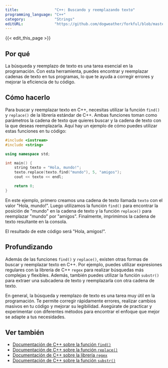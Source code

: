 ```yaml
---
title:                "C++: Buscando y reemplazando texto"
programming_language: "C++"
category:             "Strings"
editURL:              "https://github.com/dogweather/forkful/blob/master/content/es/cpp/searching-and-replacing-text.md"
---
```


{{< edit_this_page >}}

## Por qué
La búsqueda y reemplazo de texto es una tarea esencial en la programación. Con esta herramienta, puedes encontrar y reemplazar cadenas de texto en tus programas, lo que te ayuda a corregir errores y mejorar la eficiencia de tu código.

## Cómo hacerlo
Para buscar y reemplazar texto en C++, necesitas utilizar la función `find()` y `replace()` de la librería estándar de C++. Ambas funciones toman como parámetros la cadena de texto que quieres buscar y la cadena de texto con la que deseas reemplazarla. Aquí hay un ejemplo de cómo puedes utilizar estas funciones en tu código:

```C++
#include <iostream>
#include <string>

using namespace std;

int main() {
    string texto = "Hola, mundo!";
    texto.replace(texto.find("mundo"), 5, "amigos");
    cout << texto << endl;

    return 0;
}
```

En este ejemplo, primero creamos una cadena de texto llamada `texto` con el valor "Hola, mundo!". Luego utilizamos la función `find()` para encontrar la posición de "mundo" en la cadena de texto y la función `replace()` para reemplazar "mundo" por "amigos". Finalmente, imprimimos la cadena de texto resultante en la consola.

El resultado de este código será "Hola, amigos!".

## Profundizando
Además de las funciones `find()` y `replace()`, existen otras formas de buscar y reemplazar texto en C++. Por ejemplo, puedes utilizar expresiones regulares con la librería de C++ `regex` para realizar búsquedas más complejas y flexibles. Además, también puedes utilizar la función `substr()` para extraer una subcadena de texto y reemplazarla con otra cadena de texto.

En general, la búsqueda y reemplazo de texto es una tarea muy útil en la programación. Te permite corregir rápidamente errores, realizar cambios masivos en tu código y mejorar su legibilidad. Asegúrate de practicar y experimentar con diferentes métodos para encontrar el enfoque que mejor se adapte a tus necesidades.

## Ver también
- [Documentación de C++ sobre la función `find()`](https://www.cplusplus.com/reference/string/string/find/)
- [Documentación de C++ sobre la función `replace()`](https://www.cplusplus.com/reference/string/string/replace/)
- [Documentación de C++ sobre la librería `regex`](https://www.cplusplus.com/reference/regex/)
- [Documentación de C++ sobre la función `substr()`](https://www.cplusplus.com/reference/string/string/substr/)